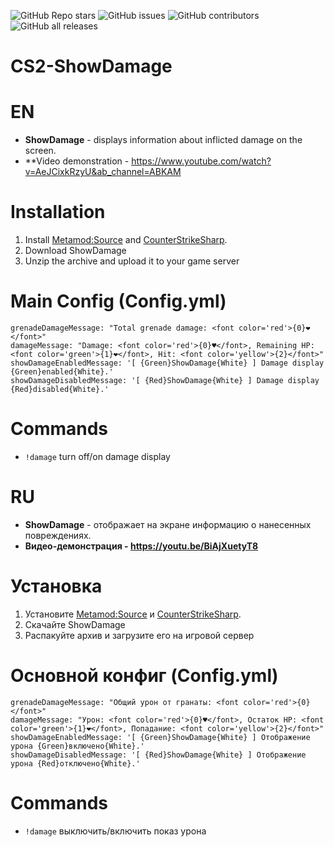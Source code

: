 ![GitHub Repo stars](https://img.shields.io/github/stars/ABKAM2023/CS2-ShowDamage?style=for-the-badge)
![GitHub issues](https://img.shields.io/github/issues/ABKAM2023/CS2-ShowDamage?style=for-the-badge)
![GitHub contributors](https://img.shields.io/github/contributors/ABKAM2023/CS2-ShowDamage?style=for-the-badge)
![GitHub all releases](https://img.shields.io/github/downloads/ABKAM2023/CS2-ShowDamage/total?style=for-the-badge)

# CS2-ShowDamage
# EN
- **ShowDamage** - displays information about inflicted damage on the screen.
- **Video demonstration - https://www.youtube.com/watch?v=AeJCixkRzyU&ab_channel=ABKAM

# Installation
1. Install [Metamod:Source](https://www.sourcemm.net/downloads.php/?branch=master) and [CounterStrikeSharp](https://github.com/roflmuffin/CounterStrikeSharp).
2. Download ShowDamage
3. Unzip the archive and upload it to your game server

# Main Config (Config.yml)
```
grenadeDamageMessage: "Total grenade damage: <font color='red'>{0}❤</font>"
damageMessage: "Damage: <font color='red'>{0}♥</font>, Remaining HP: <font color='green'>{1}❤</font>, Hit: <font color='yellow'>{2}</font>"
showDamageEnabledMessage: '[ {Green}ShowDamage{White} ] Damage display {Green}enabled{White}.'
showDamageDisabledMessage: '[ {Red}ShowDamage{White} ] Damage display {Red}disabled{White}.'
```

# Commands
- `!damage` turn off/on damage display


# RU
- **ShowDamage** - отображает на экране информацию о нанесенных повреждениях.
- **Видео-демонстрация - https://youtu.be/BiAjXuetyT8**

# Установка
1. Установите [Metamod:Source](https://www.sourcemm.net/downloads.php/?branch=master) и [CounterStrikeSharp](https://github.com/roflmuffin/CounterStrikeSharp).
2. Скачайте ShowDamage
3. Распакуйте архив и загрузите его на игровой сервер

# Основной конфиг (Config.yml)
```
grenadeDamageMessage: "Общий урон от гранаты: <font color='red'>{0}</font>"
damageMessage: "Урон: <font color='red'>{0}♥</font>, Остаток HP: <font color='green'>{1}❤</font>, Попадание: <font color='yellow'>{2}</font>"
showDamageEnabledMessage: '[ {Green}ShowDamage{White} ] Отображение урона {Green}включено{White}.'
showDamageDisabledMessage: '[ {Red}ShowDamage{White} ] Отображение урона {Red}отключено{White}.'
```

# Commands
- `!damage` выключить/включить показ урона
